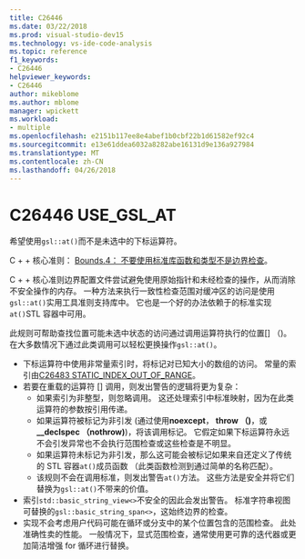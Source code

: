 ```yaml
---
title: C26446
ms.date: 03/22/2018
ms.prod: visual-studio-dev15
ms.technology: vs-ide-code-analysis
ms.topic: reference
f1_keywords:
- C26446
helpviewer_keywords:
- C26446
author: mikeblome
ms.author: mblome
manager: wpickett
ms.workload:
- multiple
ms.openlocfilehash: e2151b117ee8e4abef1b0cbf22b1d61582ef92c4
ms.sourcegitcommit: e13e61ddea6032a8282abe16131d9e136a927984
ms.translationtype: MT
ms.contentlocale: zh-CN
ms.lasthandoff: 04/26/2018
---
```

# <a name="c26446-usegslat"></a>C26446 USE_GSL_AT

希望使用`gsl::at()`而不是未选中的下标运算符。

C + + 核心准则： [Bounds.4： 不要使用标准库函数和类型不是边界检查](https://github.com/isocpp/CppCoreGuidelines/blob/master/CppCoreGuidelines.md#probounds-bounds-safety-profile)。

C + + 核心准则边界配置文件尝试避免使用原始指针和未经检查的操作，从而消除不安全操作的内存。 一种方法来执行一致性检查范围对缓冲区的访问是使用`gsl::at()`实用工具准则支持库中。 它也是一个好的办法依赖于的标准实现`at()`STL 容器中可用。

此规则可帮助查找位置可能未选中状态的访问通过调用运算符执行的位置\[] （)。 在大多数情况下通过此类调用可以轻松更换操作`gsl::at()`。


- 下标运算符中使用非常量索引时，将标记对已知大小的数组的访问。 常量的索引由[C26483 STATIC_INDEX_OUT_OF_RANGE](c26483.md)。
- 若要在重载的运算符 [] 调用，则发出警告的逻辑将更为复杂：
  - 如果索引为非整型，则忽略调用。 这还处理索引中标准映射，因为在此类运算符的参数按引用传递。
  - 如果运算符被标记为非引发 (通过使用**noexcept**， **throw （)**，或 **__declspec （nothrow)**)，将该调用标记。 它假定如果下标运算符永远不会引发异常也不会执行范围检查或这些检查是不明显。
  - 如果运算符未标记为非引发，那么这可能会被标记如果来自还定义了传统的 STL 容器`at()`成员函数 （此类函数检测到通过简单的名称匹配）。
  - 该规则不会在调用标准，则发出警告`at()`方法。 这些方法是安全并将它们替换为`gsl::at()`不带来的价值。
- 索引`std::basic_string_view<>`不安全的因此会发出警告。 标准字符串视图可替换的`gsl::basic_string_span<>`，这始终边界的检查。
- 实现不会考虑用户代码可能在循环或分支中的某个位置包含的范围检查。 此处准确性卖的性能。 一般情况下，显式范围检查，通常使用更可靠的迭代器或更加简洁增强 for 循环进行替换。

